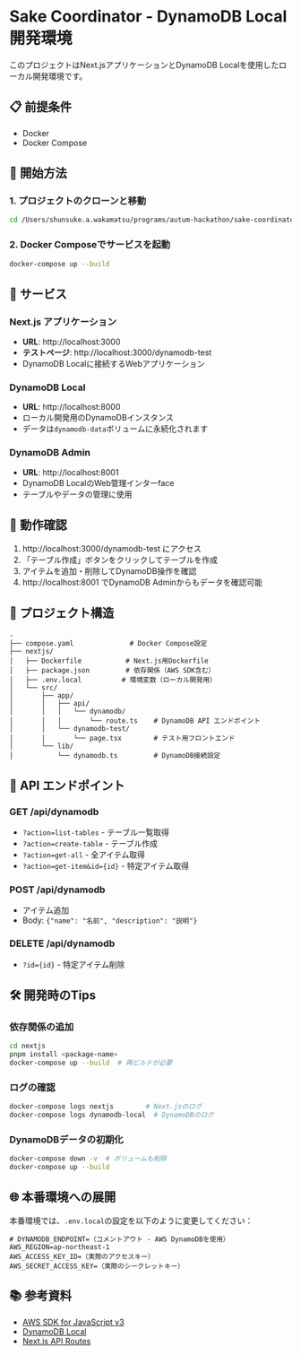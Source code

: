 # Sake Coordinator - DynamoDB Local 開発環境

このプロジェクトはNext.jsアプリケーションとDynamoDB Localを使用したローカル開発環境です。

## 📋 前提条件

- Docker
- Docker Compose

## 🚀 開始方法

### 1. プロジェクトのクローンと移動
```bash
cd /Users/shunsuke.a.wakamatsu/programs/autum-hackathon/sake-coordinator
```

### 2. Docker Composeでサービスを起動
```bash
docker-compose up --build
```

## 🔧 サービス

### Next.js アプリケーション
- **URL**: http://localhost:3000
- **テストページ**: http://localhost:3000/dynamodb-test
- DynamoDB Localに接続するWebアプリケーション

### DynamoDB Local
- **URL**: http://localhost:8000
- ローカル開発用のDynamoDBインスタンス
- データは`dynamodb-data`ボリュームに永続化されます

### DynamoDB Admin
- **URL**: http://localhost:8001
- DynamoDB LocalのWeb管理インターface
- テーブルやデータの管理に使用

## 🧪 動作確認

1. http://localhost:3000/dynamodb-test にアクセス
2. 「テーブル作成」ボタンをクリックしてテーブルを作成
3. アイテムを追加・削除してDynamoDB操作を確認
4. http://localhost:8001 でDynamoDB Adminからもデータを確認可能

## 📁 プロジェクト構造

```
.
├── compose.yaml              # Docker Compose設定
├── nextjs/
│   ├── Dockerfile           # Next.js用Dockerfile
│   ├── package.json         # 依存関係（AWS SDK含む）
│   ├── .env.local          # 環境変数（ローカル開発用）
│   └── src/
│       ├── app/
│       │   ├── api/
│       │   │   └── dynamodb/
│       │   │       └── route.ts    # DynamoDB API エンドポイント
│       │   └── dynamodb-test/
│       │       └── page.tsx        # テスト用フロントエンド
│       └── lib/
│           └── dynamodb.ts         # DynamoDB接続設定
```

## 🔌 API エンドポイント

### GET /api/dynamodb
- `?action=list-tables` - テーブル一覧取得
- `?action=create-table` - テーブル作成
- `?action=get-all` - 全アイテム取得
- `?action=get-item&id={id}` - 特定アイテム取得

### POST /api/dynamodb
- アイテム追加
- Body: `{"name": "名前", "description": "説明"}`

### DELETE /api/dynamodb
- `?id={id}` - 特定アイテム削除

## 🛠️ 開発時のTips

### 依存関係の追加
```bash
cd nextjs
pnpm install <package-name>
docker-compose up --build  # 再ビルドが必要
```

### ログの確認
```bash
docker-compose logs nextjs        # Next.jsのログ
docker-compose logs dynamodb-local  # DynamoDBのログ
```

### DynamoDBデータの初期化
```bash
docker-compose down -v  # ボリュームも削除
docker-compose up --build
```

## 🌐 本番環境への展開

本番環境では、`.env.local`の設定を以下のように変更してください：

```env
# DYNAMODB_ENDPOINT=（コメントアウト - AWS DynamoDBを使用）
AWS_REGION=ap-northeast-1
AWS_ACCESS_KEY_ID=（実際のアクセスキー）
AWS_SECRET_ACCESS_KEY=（実際のシークレットキー）
```

## 📚 参考資料

- [AWS SDK for JavaScript v3](https://docs.aws.amazon.com/AWSJavaScriptSDK/v3/latest/index.html)
- [DynamoDB Local](https://docs.aws.amazon.com/amazondynamodb/latest/developerguide/DynamoDBLocal.html)
- [Next.js API Routes](https://nextjs.org/docs/app/building-your-application/routing/route-handlers)